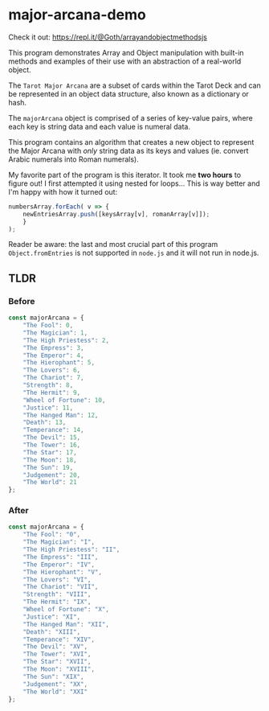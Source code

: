 # major-arcana-demo

Check it out: https://repl.it/@Goth/arrayandobjectmethodsjs

This program demonstrates Array and Object manipulation with built-in methods and examples of their use with an abstraction of a real-world object.

The `Tarot Major Arcana` are a subset of cards within the Tarot Deck and can be represented in an object data structure, also known as a dictionary or hash.

The `majorArcana` object is comprised of a series of key-value pairs, where each key is string data and each value is numeral data.

This program contains an algorithm that creates a new object to represent the Major Arcana with *only* string data as its keys and values (ie. convert Arabic numerals into Roman numerals).

My favorite part of the program is this iterator. It took me **two hours** to figure out! I first attempted it using nested for loops... This is way better and I'm happy with how it turned out:

```Javascript
numbersArray.forEach( v => {
	newEntriesArray.push([keysArray[v], romanArray[v]]);
	}
);
```

Reader be aware: the last and most crucial part of this program `Object.fromEntries` is not supported in `node.js` and it will not run in node.js.

## TLDR

### Before

```JavaScript
const majorArcana = {
	"The Fool": 0,
	"The Magician": 1,
	"The High Priestess": 2,
	"The Empress": 3,
	"The Emperor": 4,
	"The Hierophant": 5,
	"The Lovers": 6,
	"The Chariot": 7,
	"Strength": 8,
	"The Hermit": 9,
	"Wheel of Fortune": 10,
	"Justice": 11,
	"The Hanged Man": 12,
	"Death": 13,
	"Temperance": 14,
	"The Devil": 15,
	"The Tower": 16,
	"The Star": 17,
	"The Moon": 18,
	"The Sun": 19,
	"Judgement": 20,
	"The World": 21
};
```

### After

```JavaScript
const majorArcana = {
	"The Fool": "0",
	"The Magician": "I",
	"The High Priestess": "II",
	"The Empress": "III",
	"The Emperor": "IV",
	"The Hierophant": "V",
	"The Lovers": "VI",
	"The Chariot": "VII",
	"Strength": "VIII",
	"The Hermit": "IX",
	"Wheel of Fortune": "X",
	"Justice": "XI",
	"The Hanged Man": "XII",
	"Death": "XIII",
	"Temperance": "XIV",
	"The Devil": "XV",
	"The Tower": "XVI",
	"The Star": "XVII",
	"The Moon": "XVIII",
	"The Sun": "XIX",
	"Judgement": "XX",
	"The World": "XXI"
};
```
